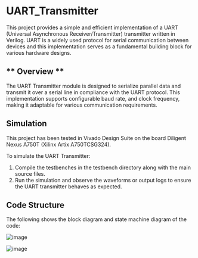 # UART_Transmitter

This project provides a simple and efficient implementation of a UART (Universal Asynchronous Receiver/Transmitter) transmitter written in Verilog. UART is a widely used protocol for serial communication between devices and this implementation serves as a fundamental building block for various hardware designs.

## ** Overview **
The UART Transmitter module is designed to serialize parallel data and transmit it over a serial line in compliance with the UART protocol. This implementation supports configurable baud rate, and clock frequency, making it adaptable for various communication requirements.

## Simulation
This project has been tested in Vivado Design Suite on the board Diligent Nexus A750T (Xilinx Artix A750TCSG324).

To simulate the UART Transmitter:

1. Compile the testbenches in the testbench directory along with the main source files.
2. Run the simulation and observe the waveforms or output logs to ensure the UART transmitter behaves as expected.

## Code Structure
The following shows the block diagram and state machine diagram of the code:

![image](https://github.com/eashatirrazia/UART_Transmitter/assets/110398766/e5fe3b49-3bd2-4f7b-a505-30686b96770c)

![image](https://github.com/eashatirrazia/UART_Transmitter/assets/110398766/6ad39abb-febd-4ad4-bd22-df9445bee730)


